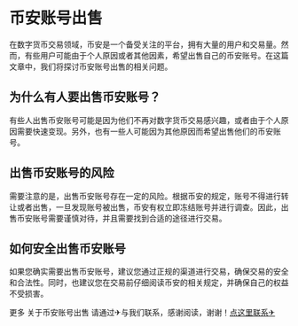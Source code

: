 # 币安账号出售

在数字货币交易领域，币安是一个备受关注的平台，拥有大量的用户和交易量。然而，有些用户可能由于个人原因或者其他因素，希望出售自己的币安账号。在这篇文章中，我们将探讨币安账号出售的相关问题。

## 为什么有人要出售币安账号？

有些人出售币安账号可能是因为他们不再对数字货币交易感兴趣，或者由于个人原因需要快速变现。另外，也有一些人可能因为其他原因而希望出售他们的币安账号。

## 出售币安账号的风险

需要注意的是，出售币安账号存在一定的风险。根据币安的规定，账号不得进行转让或者出售，一旦发现账号被出售，币安有权立即冻结账号并进行调查。因此，出售币安账号需要谨慎对待，并且需要找到合适的途径进行交易。

## 如何安全出售币安账号

如果您确实需要出售币安账号，建议您通过正规的渠道进行交易，确保交易的安全和合法性。同时，也建议您在交易前仔细阅读币安的相关规定，并确保自己的权益不受损害。

更多 关于币安账号出售 请通过✈与我们联系，感谢阅读，谢谢！[点这里联系✈](https://ww.k02.cc)